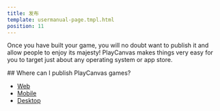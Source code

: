 ```yaml
---
title: 发布
template: usermanual-page.tmpl.html
position: 11
---
```


Once you have built your game, you will no doubt want to publish it and allow people to enjoy its majesty! PlayCanvas makes things very easy for you to target just about any operating system or app store.

## Where can I publish PlayCanvas games?

* [Web][1]
* [Mobile][2]
* [Desktop][3]

[1]: /user-manual/publishing/web
[2]: /user-manual/publishing/mobile
[3]: /user-manual/publishing/desktop

